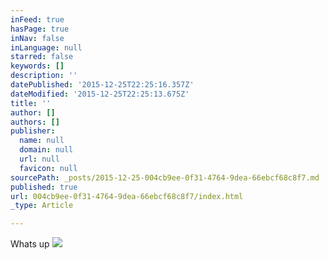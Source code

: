 ```yaml
---
inFeed: true
hasPage: true
inNav: false
inLanguage: null
starred: false
keywords: []
description: ''
datePublished: '2015-12-25T22:25:16.357Z'
dateModified: '2015-12-25T22:25:13.675Z'
title: ''
author: []
authors: []
publisher:
  name: null
  domain: null
  url: null
  favicon: null
sourcePath: _posts/2015-12-25-004cb9ee-0f31-4764-9dea-66ebcf68c8f7.md
published: true
url: 004cb9ee-0f31-4764-9dea-66ebcf68c8f7/index.html
_type: Article

---
```

Whats up
![](https://the-grid-user-content.s3-us-west-2.amazonaws.com/a4df5b9e-910e-4bd7-993e-6fbef43b2ce4.jpg)